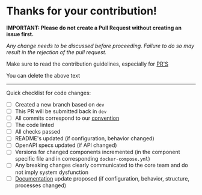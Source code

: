 # Thanks for your contribution!

**IMPORTANT: Please do not create a Pull Request without creating an issue first.**

*Any change needs to be discussed before proceeding. Failure to do so may result in the rejection of the pull request.*

Make sure to read the contribution guidelines, especially for [PR'S](https://fraunhoferisst.github.io/diva-docs/dev-docs/contribution/issues-and-prs.html#sending-a-pull-request)


You can delete the above text 

----

Quick checklist for code changes:
- [ ] Created a new branch based on `dev`
- [ ] This PR will be submitted back in `dev`
- [ ] All commits correspond to our [convention](https://fraunhoferisst.github.io/diva-docs/dev-docs/contribution/commits.html)
- [ ] The code linted
- [ ] All checks passed
- [ ] README's updated (if configuration, behavior changed)
- [ ] OpenAPI specs updated (if API changed)
- [ ] Versions for changed components incremented (in the component specific file and in corresponding `docker-compose.yml`)
- [ ] Any breaking changes clearly communicated to the core team and do not imply system dysfunction
- [ ] [Documentation](https://github.com/FraunhoferISST/diva-docs) update proposed (if configuration, behavior, structure, processes changed)
